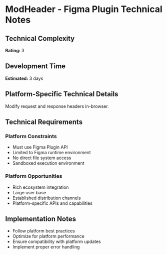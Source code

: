 # ModHeader - Figma Plugin Technical Notes

## Technical Complexity
**Rating:** 3

## Development Time
**Estimated:** 3 days

## Platform-Specific Technical Details
Modify request and response headers in-browser.

## Technical Requirements

### Platform Constraints
- Must use Figma Plugin API
- Limited to Figma runtime environment
- No direct file system access
- Sandboxed execution environment

### Platform Opportunities
- Rich ecosystem integration
- Large user base
- Established distribution channels
- Platform-specific APIs and capabilities

## Implementation Notes
- Follow platform best practices
- Optimize for platform performance
- Ensure compatibility with platform updates
- Implement proper error handling
